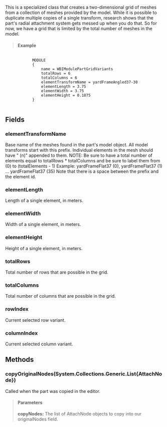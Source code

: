             
This is a specialized class that creates a two-dimensional grid of meshes from a collection of meshes provided by the model. While it is possible to duplicate multiple copies of a single transform, research shows that the part's radial attachment system gets messed up when you do that. So for now, we have a grid that is limited by the total number of meshes in the model.
            
            
> #### Example
```

            MODULE
            {
                name = WBIModulePartGridVariants
                totalRows = 6
                totalColumns = 6
                elementTransformName = yardFrameAngled37-30
                elementLength = 3.75
                elementWidth = 3.75
                elementHeight = 0.1875
            }
            
```

            
        
## Fields

### elementTransformName
Base name of the meshes found in the part's model object. All model transforms start with this prefix. Individual elements in the mesh should have " (n)" appended to them. NOTE: Be sure to have a total number of elements equal to totalRows * totalColumns and be sure to label them from (0) to (totalElements - 1) Example: yardFrameFlat37 (0), yardFrameFlat37 (1) ... yardFrameFlat37 (35) Note that there is a space between the prefix and the element id.
### elementLength
Length of a single element, in meters.
### elementWidth
Width of a single element, in meters.
### elementHeight
Height of a single element, in meters.
### totalRows
Total number of rows that are possible in the grid.
### totalColumns
Total number of columns that are possible in the grid.
### rowIndex
Current selected row variant.
### columnIndex
Current selected column variant.
## Methods


### copyOriginalNodes(System.Collections.Generic.List{AttachNode})
Called when the part was copied in the editor.
> #### Parameters
> **copyNodes:** The list of AttachNode objects to copy into our originalNodes field.


